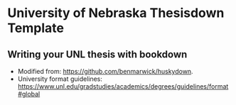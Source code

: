 # University of Nebraska Thesisdown Template
## Writing your UNL thesis with bookdown

+ Modified from: https://github.com/benmarwick/huskydown.
+ University format guidelines: https://www.unl.edu/gradstudies/academics/degrees/guidelines/format#global